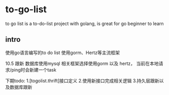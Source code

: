# to-go-list
to go list is a to-do-list project with golang, is great for go beginner to learn

## intro
使用go语言编写的to do list
使用gorm、Hertz等主流框架

10.5 跟新
数据库使用mysql
相关框架选择使用gorm 以及 hertz，
当前在本地请求/ping时会新建一个task

下期todo:
1.[togolist.thrift]接口定义
2.使用新接口完成相关逻辑
3.持久层跟新以及数据库跟新